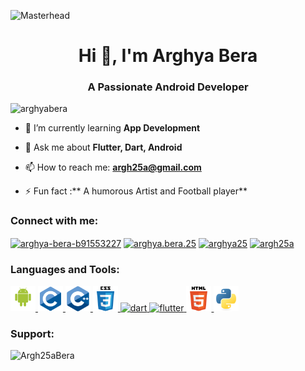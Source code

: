 ![Masterhead](https://cdn.mindbowser.com/wp-content/uploads/2020/10/28095515/A-Step-By-Step-Guide-To-Mobile-App-Development-02.svg)

<h1 align="center">Hi 👋, I'm Arghya Bera</h1>
<h3 align="center">A Passionate Android Developer</h3>

<p align="left"> <img src="https://komarev.com/ghpvc/?username=arghyabera&label=Profile%20views&color=0e75b6&style=flat" alt="arghyabera" /> </p>



- 🌱 I’m currently learning **App Development**

- 💬 Ask me about **Flutter, Dart, Android**

- 📫 How to reach me: **argh25a@gmail.com**

- ⚡ Fun fact :** A humorous Artist and Football player**

<h3 align="left">Connect with me:</h3>
<p align="left">
<a href="https://linkedin.com/in/arghya-bera-b91553227" target="blank"><img align="center" src="https://raw.githubusercontent.com/rahuldkjain/github-profile-readme-generator/master/src/images/icons/Social/linked-in-alt.svg" alt="arghya-bera-b91553227" height="30" width="40" /></a>
<a href="https://instagram.com/arghya.bera.25" target="blank"><img align="center" src="https://raw.githubusercontent.com/rahuldkjain/github-profile-readme-generator/master/src/images/icons/Social/instagram.svg" alt="arghya.bera.25" height="30" width="40" /></a>
<a href="https://www.codechef.com/users/arghya25" target="blank"><img align="center" src="https://cdn.jsdelivr.net/npm/simple-icons@3.1.0/icons/codechef.svg" alt="arghya25" height="30" width="40" /></a>
<a href="https://www.leetcode.com/argh25a" target="blank"><img align="center" src="https://raw.githubusercontent.com/rahuldkjain/github-profile-readme-generator/master/src/images/icons/Social/leet-code.svg" alt="argh25a" height="30" width="40" /></a>
</p>

<h3 align="left">Languages and Tools:</h3>
<p align="left"> <a href="https://developer.android.com" target="_blank" rel="noreferrer"> <img src="https://raw.githubusercontent.com/devicons/devicon/master/icons/android/android-original-wordmark.svg" alt="android" width="40" height="40"/> </a> <a href="https://www.cprogramming.com/" target="_blank" rel="noreferrer"> <img src="https://raw.githubusercontent.com/devicons/devicon/master/icons/c/c-original.svg" alt="c" width="40" height="40"/> </a> <a href="https://www.w3schools.com/cpp/" target="_blank" rel="noreferrer"> <img src="https://raw.githubusercontent.com/devicons/devicon/master/icons/cplusplus/cplusplus-original.svg" alt="cplusplus" width="40" height="40"/> </a> <a href="https://www.w3schools.com/css/" target="_blank" rel="noreferrer"> <img src="https://raw.githubusercontent.com/devicons/devicon/master/icons/css3/css3-original-wordmark.svg" alt="css3" width="40" height="40"/> </a> <a href="https://dart.dev" target="_blank" rel="noreferrer"> <img src="https://www.vectorlogo.zone/logos/dartlang/dartlang-icon.svg" alt="dart" width="40" height="40"/> </a> <a href="https://flutter.dev" target="_blank" rel="noreferrer"> <img src="https://www.vectorlogo.zone/logos/flutterio/flutterio-icon.svg" alt="flutter" width="40" height="40"/> </a> <a href="https://www.w3.org/html/" target="_blank" rel="noreferrer"> <img src="https://raw.githubusercontent.com/devicons/devicon/master/icons/html5/html5-original-wordmark.svg" alt="html5" width="40" height="40"/> </a> <a href="https://www.python.org" target="_blank" rel="noreferrer"> <img src="https://raw.githubusercontent.com/devicons/devicon/master/icons/python/python-original.svg" alt="python" width="40" height="40"/> </a> </p>

<h3 align="left">Support:</h3>
<p><a href="https://www.buymeacoffee.com/Argh25aBera"> <img align="left" src="https://cdn.buymeacoffee.com/buttons/v2/default-yellow.png" height="50" width="210" alt="Argh25aBera" /></a></p>
<br>
<br>
<br>
<br>
<!--
<p><img align="center" src="https://github-readme-stats.vercel.app/api/top-langs?username=arghyabera&show_icons=true&locale=en&layout=compact" alt="arghyabera" /></p>
<br>
<!--
<p>&nbsp;<img align="center" src="https://github-readme-stats.vercel.app/api?username=arghyabera&show_icons=true&locale=en" alt="arghyabera" /></p>
<br>
-->
<!--
<p><img align="center" src="https://github-readme-streak-stats.herokuapp.com/?user=arghyabera&" alt="arghyabera" /></p>

